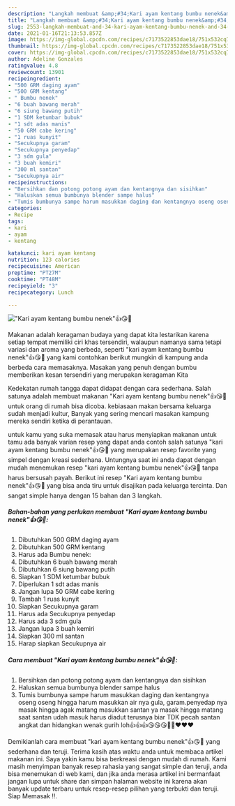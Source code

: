 ```yaml
---
description: "Langkah membuat &amp;#34;Kari ayam kentang bumbu nenek&amp;#34;👍😘💯 Luar biasa"
title: "Langkah membuat &amp;#34;Kari ayam kentang bumbu nenek&amp;#34;👍😘💯 Luar biasa"
slug: 2553-langkah-membuat-and-34-kari-ayam-kentang-bumbu-nenek-and-34-luar-biasa
date: 2021-01-16T21:13:53.857Z
image: https://img-global.cpcdn.com/recipes/c7173522853dae18/751x532cq70/kari-ayam-kentang-bumbu-nenek👍😘💯-foto-resep-utama.jpg
thumbnail: https://img-global.cpcdn.com/recipes/c7173522853dae18/751x532cq70/kari-ayam-kentang-bumbu-nenek👍😘💯-foto-resep-utama.jpg
cover: https://img-global.cpcdn.com/recipes/c7173522853dae18/751x532cq70/kari-ayam-kentang-bumbu-nenek👍😘💯-foto-resep-utama.jpg
author: Adeline Gonzales
ratingvalue: 4.8
reviewcount: 13901
recipeingredient:
- "500 GRM daging ayam"
- "500 GRM kentang"
- " Bumbu nenek"
- "6 buah bawang merah"
- "6 siung bawang putih"
- "1 SDM ketumbar bubuk"
- "1 sdt adas manis"
- "50 GRM cabe kering"
- "1 ruas kunyit"
- "Secukupnya garam"
- "Secukupnya penyedap"
- "3 sdm gula"
- "3 buah kemiri"
- "300 ml santan"
- "Secukupnya air"
recipeinstructions:
- "Bersihkan dan potong potong ayam dan kentangnya dan sisihkan"
- "Haluskan semua bumbunya blender sampe halus"
- "Tumis bumbunya sampe harum masukkan daging dan kentangnya oseng oseng hingga harum masukkan air nya gula, garam.penyedap nya masak hingga agak matang masukkan santan ya masak hingga matang saat santan udah masuk harus diadut terusnya biar TDK pecah santan angkat dan hidangkan wenak gurih loh👍👍👍😘😘😘💯💯❤️❤️❤️"
categories:
- Recipe
tags:
- kari
- ayam
- kentang

katakunci: kari ayam kentang 
nutrition: 123 calories
recipecuisine: American
preptime: "PT27M"
cooktime: "PT48M"
recipeyield: "3"
recipecategory: Lunch

---
```



![&#34;Kari ayam kentang bumbu nenek&#34;👍😘💯](https://img-global.cpcdn.com/recipes/c7173522853dae18/751x532cq70/kari-ayam-kentang-bumbu-nenek👍😘💯-foto-resep-utama.jpg)

Makanan adalah keragaman budaya yang dapat kita lestarikan karena setiap tempat memiliki ciri khas tersendiri, walaupun namanya sama tetapi variasi dan aroma yang berbeda, seperti &#34;kari ayam kentang bumbu nenek&#34;👍😘💯 yang kami contohkan berikut mungkin di kampung anda berbeda cara memasaknya. Masakan yang penuh dengan bumbu memberikan kesan tersendiri yang merupakan keragaman Kita

Kedekatan rumah tangga dapat didapat dengan cara sederhana. Salah satunya adalah membuat makanan &#34;Kari ayam kentang bumbu nenek&#34;👍😘💯 untuk orang di rumah bisa dicoba. kebiasaan makan bersama keluarga sudah menjadi kultur, Banyak yang sering mencari masakan kampung mereka sendiri ketika di perantauan.



untuk kamu yang suka memasak atau harus menyiapkan makanan untuk tamu ada banyak varian resep yang dapat anda contoh salah satunya &#34;kari ayam kentang bumbu nenek&#34;👍😘💯 yang merupakan resep favorite yang simpel dengan kreasi sederhana. Untungnya saat ini anda dapat dengan mudah menemukan resep &#34;kari ayam kentang bumbu nenek&#34;👍😘💯 tanpa harus bersusah payah.
Berikut ini resep &#34;Kari ayam kentang bumbu nenek&#34;👍😘💯 yang bisa anda tiru untuk disajikan pada keluarga tercinta. Dan sangat simple hanya dengan 15 bahan dan 3 langkah.


<!--inarticleads1-->

##### Bahan-bahan yang perlukan membuat &#34;Kari ayam kentang bumbu nenek&#34;👍😘💯:

1. Dibutuhkan 500 GRM daging ayam
1. Dibutuhkan 500 GRM kentang
1. Harus ada  Bumbu nenek:
1. Dibutuhkan 6 buah bawang merah
1. Dibutuhkan 6 siung bawang putih
1. Siapkan 1 SDM ketumbar bubuk
1. Diperlukan 1 sdt adas manis
1. Jangan lupa 50 GRM cabe kering
1. Tambah 1 ruas kunyit
1. Siapkan Secukupnya garam
1. Harus ada Secukupnya penyedap
1. Harus ada 3 sdm gula
1. Jangan lupa 3 buah kemiri
1. Siapkan 300 ml santan
1. Harap siapkan Secukupnya air




<!--inarticleads2-->

##### Cara membuat  &#34;Kari ayam kentang bumbu nenek&#34;👍😘💯:

1. Bersihkan dan potong potong ayam dan kentangnya dan sisihkan
1. Haluskan semua bumbunya blender sampe halus
1. Tumis bumbunya sampe harum masukkan daging dan kentangnya oseng oseng hingga harum masukkan air nya gula, garam.penyedap nya masak hingga agak matang masukkan santan ya masak hingga matang saat santan udah masuk harus diadut terusnya biar TDK pecah santan angkat dan hidangkan wenak gurih loh👍👍👍😘😘😘💯💯❤️❤️❤️




Demikianlah cara membuat &#34;kari ayam kentang bumbu nenek&#34;👍😘💯 yang sederhana dan teruji. Terima kasih atas waktu anda untuk membaca artikel makanan ini. Saya yakin kamu bisa berkreasi dengan mudah di rumah. Kami masih menyimpan banyak resep rahasia yang sangat simple dan teruji, anda bisa menemukan di web kami, dan jika anda merasa artikel ini bermanfaat jangan lupa untuk share dan simpan halaman website ini karena akan banyak update terbaru untuk resep-resep pilihan yang terbukti dan teruji. Siap Memasak !!. 
